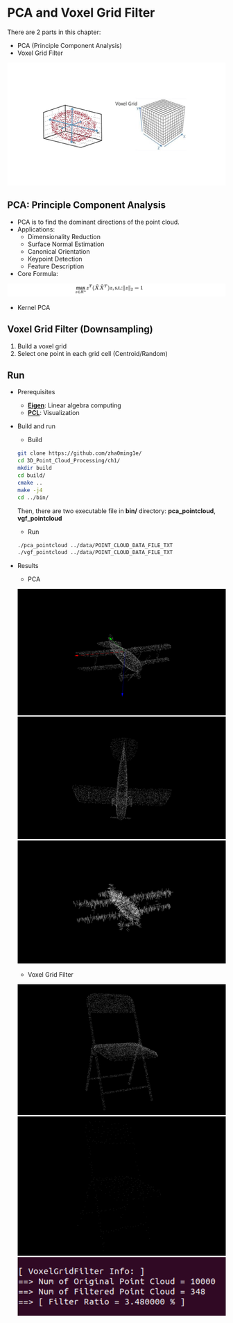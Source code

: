 # PCA and Voxel Grid Filter #

There are 2 parts in this chapter:
- PCA (Principle Component Analysis)
- Voxel Grid Filter

![image](image/pca_voxel.png)

## PCA: Principle Component Analysis
- PCA is to find the dominant directions of the point cloud.
- Applications:
  - Dimensionality Reduction
  - Surface Normal Estimation
  - Canonical Orientation
  - Keypoint Detection
  - Feature Description
- Core Formula:

![image](image/formula1.png)

- Kernel PCA



## Voxel Grid Filter (Downsampling)
1. Build a voxel grid
2. Select one point in each grid cell (Centroid/Random)



## Run
- Prerequisites
  - [**Eigen**](http://eigen.tuxfamily.org/): Linear algebra computing
  - [**PCL**](https://pointclouds.org/): Visualization
- Build and run
  - Build
  ```bash
  git clone https://github.com/zha0ming1e/ 
  cd 3D_Point_Cloud_Processing/ch1/ 
  mkdir build 
  cd build/ 
  cmake .. 
  make -j4 
  cd ../bin/   
  ```
  Then, there are two executable file in **bin/** directory: **pca_pointcloud**, **vgf_pointcloud**
  - Run
  ```bash
  ./pca_pointcloud ../data/POINT_CLOUD_DATA_FILE_TXT 
  ./vgf_pointcloud ../data/POINT_CLOUD_DATA_FILE_TXT 
  ```
- Results
  - PCA

  ![image](image/pca1.png)
  ![image](image/pca2.png)
  ![image](image/pca3.png)

  - Voxel Grid Filter

  ![image](image/vgf1.png)
  ![image](image/vgf2.png)
  ![image](image/vgf3.png)

